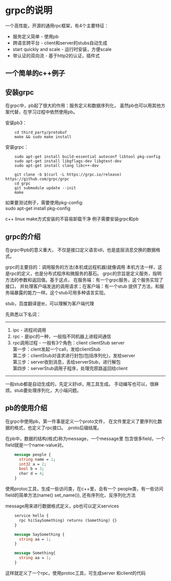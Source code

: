 # grpc的说明

  一个高性能，开源的通用rpc框架，有4个主要特征：

* 服务定义简单 - 使用pb
* 跨语言跨平台 - client和server的stubs自动生成
* start quickly and scale - 运行时安装，方便scale
* 带认证的双向流 - 基于http2的认证，插件式

## 一个简单的c++例子

## 安装grpc

  在grpc中，pb起了很大的作用：服务定义和数据序列化，
虽然pb也可以用其他方案代替，在学习过程中依然使用pb。

  安装pb3：  

```shell
    cd third_party/protobuf
    make && sudo make install
```

  安装grpc：  

```shell
    sudo apt-get install build-essential autoconf libtool pkg-config
    sudo apt-get install libgflags-dev libgtest-dev
    sudo apt-get install clang libc++-dev

    git clone -b $(curl -L https://grpc.io/release) https://github.com/grpc/grpc
    cd grpc
    git submodule update --init
    make
```

  如果要测试例子，需要使用pkg-config:  
  sudo apt-get install pkg-config

  c++ linux make方式安装的不容易卸载干净 例子需要安装grpc和pb

## grpc的介绍

  在grpc中pb的意义重大，
不仅是接口定义语言idl，也是底层消息交换的数据格式。

  grpc的主要目的：调用服务的方法(本机或远程机器)就像调用
本机方法一样，这是rpc的定义，也是分布式程序和微服务的基石。
grpc的宗旨是定义服务，指明方法的参数和返回值。基于这点，
在服务端：有一个grpc服务，这个服务实现了接口，
并处理客户端发送的调用请求；在客户端：有一个stub
提供了方法，和服务端暴露的能力一样。这个stub可用多种语言实现。

  stub，百度翻译是`桩`，可以理解为客户端代理

  先熟悉以下名词：  

---

1. ipc - 进程间调用
2. rpc - 是ipc的一种，一般指不同机器上进程间通信
3. rpc调用过程 - 一般有3个角色：client clientStub server  
    第一步：clent发起一个call，发给clientStub  
    第二步：clientStub对请求进行封包(包括序列化)，发给server  
    第三步：server收到消息，丢给serverStub，进行解包  
    第四步：serverStub调用子程序，处理完原路返回给client

---

  一般stub都是自动生成的，先定义好idl，用工具生成。
手动编写也可以，很麻烦。stub要处理序列化，大小端问题。

## pb的使用介绍

  在grpc中使用pb，第一件事是定义一个proto文件，
在文件里定义了要序列化数据的格式，也定义了rpc接口。
.proto后缀结尾。

  在pb中，数据的结构(格式)称为message，一个message里
包含很多field，一个field就是一个name-value对。

```proto
    message people {
      string name = 1;
      int32 a = 2;
      bool b = 3;
      char d = 4;
    }
```

  使用protoc工具，生成一些访问类，在c++里，会有一个
people类，有一些访问field的简单方法(name() set_name()),
还有序列化、反序列化方法

  message用来进行数据格式定义，pb也可以定义services

```proto
    service hello {
      rpc hi(SaySomething) returns (Something) {}
    }

    message SaySomething {
      string aa = 1;
    }

    message Something{
      string aa = 1;
    }
```

  这样就定义了一个rpc，使用protoc工具，可生成server
和client的代码
